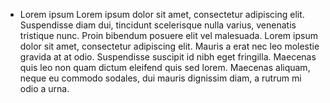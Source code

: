 * Lorem ipsum
Lorem ipsum dolor sit amet, consectetur adipiscing elit. Suspendisse diam dui, tincidunt scelerisque nulla varius, venenatis tristique nunc. Proin bibendum posuere elit vel malesuada. Lorem ipsum dolor sit amet, consectetur adipiscing elit. Mauris a erat nec leo molestie gravida at at odio. Suspendisse suscipit id nibh eget fringilla. Maecenas quis leo non quam dictum eleifend quis sed lorem. Maecenas aliquam, neque eu commodo sodales, dui mauris dignissim diam, a rutrum mi odio a urna.
